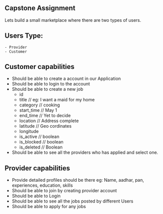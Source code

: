## Capstone Assignment
Lets build a small marketplace where there are two types of users. 

## Users Type:
    - Provider
    - Customer

## Customer capabilities
- Should be able to create a account in our Application
- Should be able to login to the account
- Should be able to create a new job
    - id
    - title       // eg: I want a maid for my home
    - category    // cooking
    - start_time  // May 1 
    - end_time    // Yet to decide
    - location    // Address complete  
    - latitude    // Geo cordinates
    - longitude
    - is_active   // boolean
    - is_blocked  // boolean
    - is_deleted  // Boolean
- Should be able to see all the providers who has applied and select one.


## Provider capabilities
- Provide detailed profiles should be there eg: Name, aadhar, pan, experiences, education, skills
- Should be able to join by creating provider account
- Should be able to Login
- Should be able to see all the jobs posted by different Users
- Should be able to apply for any jobs

